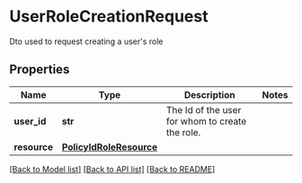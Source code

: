 # UserRoleCreationRequest

Dto used to request creating a user's role

## Properties
Name | Type | Description | Notes
------------ | ------------- | ------------- | -------------
**user_id** | **str** | The Id of the user for whom to create the role. | 
**resource** | [**PolicyIdRoleResource**](PolicyIdRoleResource.md) |  | 

[[Back to Model list]](../README.md#documentation-for-models) [[Back to API list]](../README.md#documentation-for-api-endpoints) [[Back to README]](../README.md)


